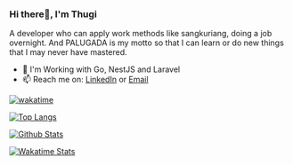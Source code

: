 ### Hi there👋, I'm Thugi
A developer who can apply work methods like sangkuriang, doing a job overnight. And PALUGADA is my motto so that I can learn or do new things that I may never have mastered.
- 💼 I'm Working with Go, NestJS and Laravel
- 📫 Reach me on: [LinkedIn](https://www.linkedin.com/in/kkmikaze/) or [Email](mailto:thuginirbialam@gmail.com)

[![wakatime](https://wakatime.com/badge/user/5a4f1e07-dafa-4523-93cc-df1aba25d35f.svg)](https://wakatime.com/@5a4f1e07-dafa-4523-93cc-df1aba25d35f)

[![Top Langs](https://github-readme-stats-kkmikaze.vercel.app/api/top-langs/?username=Kkmikaze&layout=compact&theme=react&show_icons=true&langs_count=10&exclude_repo=github-readme-stats&hide=html,css,blade)](https://github.com/Kkmikaze/Kkmikaze)

[![Github Stats](https://github-readme-stats-kkmikaze.vercel.app/api?username=Kkmikaze&layout=compact&theme=react&show_icons=true)](https://github.com/Kkmikaze/Kkmikaze)

[![Wakatime Stats](https://github-readme-stats-kkmikaze.vercel.app/api/wakatime?username=@Kkmikaze&layout=compact&theme=react&show_icons=true&langs_count=20&hide=blade%20template,other,text,auto_detected,ini,csv,jade,sourcemap,erb,textmate,env%20file,go.mod,scss,xml,batchfile,emacs%20lisp,pug,tsconfig,perl,apache%20config,%20nginx%20configuration%20file,git%20config,gitignore%20file)](https://github.com/Kkmikaze/Kkmikaze)
